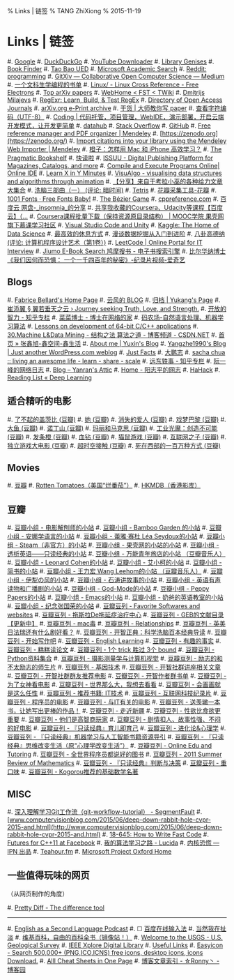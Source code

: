 % Links | 链签
% TANG ZhiXiong
% 2015-11-19

Links | 链签
============

#. [Google](http://www.google.com.sg)
#. [DuckDuckGo](http://www.duckduckgo.com)
#. [YouTube Downloader](http://o.hk.am/)
#. [Library Genises](http://gen.lib.rus.ec/)
#. [Book Finder](http://en.bookfi.org)
#. [Tao Bao UED](http://ued.taobao.com/blog/about-us/)
#. [Microsoft Academic Search](http://libra.msra.cn/)
#. [Reddit: programming](https://www.reddit.com/r/programming/)
#. [GitXiv — Collaborative Open Computer Science — Medium](https://medium.com/@samim/gitxiv-collaborative-open-computer-science-e5fea734cd45)
#. [一个文科生学编程的书单](http://www.douban.com/note/380095094/)
#. [Linux/ - Linux Cross Reference - Free Electrons](http://lxr.free-electrons.com/)
#. [Top arXiv papers](https://scirate.com/)
#. [WebHome < FST < TWiki](http://www.openfst.org/twiki/bin/view/FST/WebHome)
#. [Dmitrijs Milajevs](http://www.eecs.qmul.ac.uk/~dm303/pages/reading-list.html)
#. [RegExr: Learn, Build, & Test RegEx](http://regexr.com/)
#. [Directory of Open Access Journals](https://doaj.org/)
#. [arXiv.org e-Print archive](http://arxiv.org/)
#. [干货 | 大师教你写 paper](http://www.douban.com/url/1038327/)
#. [查看字符编码（UTF-8）](http://www.mytju.com/classcode/tools/encode_utf8.asp)
#. [Coding | 代码托管，项目管理，WebIDE，演示部署，开启云端开发模式，让开发更简单](https://coding.net/)
#. [datahub](http://datahub.top/)
#. [Stack Overflow](http://stackoverflow.com/)
#. [GitHub](https://github.com/)
#. [Free reference manager and PDF organizer | Mendeley](https://www.mendeley.com/)
#. [https://zenodo.org](https://zenodo.org/)
#. [Import citations into your library using the Mendeley Web Importer | Mendeley](https://www.mendeley.com/import/)
#. [橙子：怎样用 Mac 和 iPhone 高效学习？](http://daily.zhihu.com/story/6762361)
#. [The Pragmatic Bookshelf](https://pragprog.com/)
#. [快读啦](https://kuaidula.com/)
#. [ISSUU - Digital Publishing Platform for Magazines, Catalogs, and more](http://issuu.com/)
#. [Compile and Execute Programs Online| Online IDE](http://www.compileonline.com/)
#. [Learn X in Y Minutes](http://learnxinyminutes.com/)
#. [VisuAlgo - visualising data structures and algorithms through animation](http://visualgo.net/)
#. [【分享】来自于考拉小巫的各种给力文章大集合](http://www.douban.com/group/topic/15299075/)
#. [洗脑三部曲（一） (评论: 暗时间)](http://book.douban.com/review/5012104/)
#. [Tetris](https://jake-eaton.com/tetris/)
#. [花瓣采集工具-花瓣](http://huaban.com/about/goodies/)
#. [1001 Fonts · Free Fonts Baby!](http://www.1001fonts.com/)
#. [The Bézier Game](http://bezier.method.ac/)
#. [cppreference.com](http://en.cppreference.com/w/)
#. [百度云 网盘-_insomnia_的分享](http://pan.baidu.com/share/home?uk=2919707929#category/type=0)
#. [共享我收藏的Coursera、Udacity等课程【百度云】（...](http://www.douban.com/group/topic/44748285/)
#. [Coursera课程批量下载（保持资源原目录结构） | MOOC学院 果壳网旗下慕课学习社区](http://mooc.guokr.com/post/560/)
#. [Visual Studio Code and Unity](https://code.visualstudio.com/Docs/runtimes/unity)
#. [Kaggle: The Home of Data Science](https://www.kaggle.com/)
#. [最高效的休息方式](http://www.douban.com/note/514216150/)
#. [漫谈数据挖掘从入门到进阶](http://www.douban.com/note/283530204/)
#. [八卦高德纳 (评论: 计算机程序设计艺术（第1卷）)](http://book.douban.com/review/5384627/)
#. [LeetCode | Online Portal for IT Interview](http://articles.leetcode.com/)
#. [Jiumo E-Book Search 鸠摩搜书 - 电子书搜索引擎](http://www.jiumodiary.com/)
#. [比尔华纳博士《我们因何而恐惧： 一个一千四百年的秘密》-纪录片视频-爱奇艺](http://www.iqiyi.com/w_19rrylp8kl.html)

Blogs
-----

#. [Fabrice Bellard's Home Page](http://bellard.org/)
#. [云风的 BLOG](http://blog.codingnow.com/)
#. [归档 | Yukang's Page](http://www.cyukang.com/archive.html)
#. [崔添翼 § 翼若垂天之云 › Journey seeking Truth, Love, and Strength.](http://cuitianyi.com/)
#. [开放的智力 - 知乎专栏](http://zhuanlan.zhihu.com/intelligence)
#. [菜菜博士 - 博士在网络的家](http://microcai.org/)
#. [码农场-自然语言处理、机器学习算法](http://www.hankcs.com/)
#. [Lessons on development of 64-bit C/C++ applications](http://www.viva64.com/en/l/)
#. [30.Machine L&Data Mining - 结构之法 算法之道 - 博客频道 - CSDN.NET](http://blog.csdn.net/v_july_v/article/category/1061301)
#. [首页 » 张鑫旭-鑫空间-鑫生活](http://www.zhangxinxu.com/)
#. [About me | Yuxin's Blog](http://ppwwyyxx.com/about-me/)
#. [Yangzhe1990's Blog | Just another WordPress.com weblog](https://yangzhe1990.wordpress.com/)
#. [Just Facts](https://dangfan.me/en/)
#. [大鹏志](http://dapengde.com/)
#. [sacha chua :: living an awesome life - learn - share - scale](http://sachachua.com/blog/)
#. [远东轶事 - 知乎专栏](http://zhuanlan.zhihu.com/yuandong)
#. [阮一峰的网络日志](http://www.ruanyifeng.com/blog/)
#. [Blog – Yanran's Attic](http://yanran.li/)
#. [Home - 阳志平的网志](http://www.yangzhiping.com/)
#. [HaHack](http://hahack.com/)
#. [Reading List « Deep Learning](http://deeplearning.net/reading-list/)

适合精听的电影
--------------

#. [了不起的盖茨比 (豆瓣)](http://movie.douban.com/subject/3364223/)
#. [她 (豆瓣)](http://movie.douban.com/subject/6722879/)
#. [消失的爱人 (豆瓣)](http://movie.douban.com/subject/21318488/)
#. [戏梦巴黎 (豆瓣)](http://movie.douban.com/subject/1291856/)
#. [大鱼 (豆瓣)](http://movie.douban.com/subject/1291545/)
#. [诺丁山 (豆瓣)](http://movie.douban.com/subject/1298038/)
#. [玛丽和马克思 (豆瓣)](http://movie.douban.com/subject/3072124/)
#. [工业光魔：创造不可能 (豆瓣)](http://movie.douban.com/subject/5151820/)
#. [发条橙 (豆瓣)](http://movie.douban.com/subject/1292233/)
#. [血钻 (豆瓣)](http://movie.douban.com/subject/1428175/)
#. [猫鼠游戏 (豆瓣)](http://movie.douban.com/subject/1305487/)
#. [互联网之子 (豆瓣)](http://movie.douban.com/subject/25785114/)
#. [独立游戏大电影 (豆瓣)](http://movie.douban.com/subject/7015793/)
#. [超时空接触 (豆瓣)](http://movie.douban.com/subject/1295647/)
#. [死在西部的一百万种方式 (豆瓣)](http://movie.douban.com/subject/21334420/)

Movies
------

#. [豆瓣](http://www.douban.com/)
#. [Rotten Tomatoes（美国“烂番茄”）](http://www.rottentomatoes.com/)
#. [HKMDB（香港影库）](http://hkmdb.com/db/index.php)

豆瓣
----

#. [豆瓣小组 - 电影解刨师的小站](http://site.douban.com/190248/)
#. [豆瓣小组 - Bamboo Garden 的小站](http://site.douban.com/183573/)
#. [豆瓣小组 - 安娜学语言的小站](http://site.douban.com/153057/)
#. [豆瓣小组 - 蕾雅·赛杜 Léa Seydoux的小站](http://site.douban.com/198460/)
#. [豆瓣小组 - Steam（非官方）的小站](http://site.douban.com/248518/)
#. [豆瓣小组 - 果壳网的小站的小站](http://site.douban.com/guokr/)
#. [豆瓣小组 - 透析英语——只读经典的小站](http://site.douban.com/195168/)
#. [豆瓣小组 - 万能青年旅店的小站 （豆瓣音乐人）](http://site.douban.com/omnipotent/)
#. [豆瓣小组 - Leonard Cohen的小站](http://site.douban.com/137869/)
#. [豆瓣小组 - 艾小柯的小站](http://site.douban.com/109265/)
#. [豆瓣小组 - 简书的小站](http://site.douban.com/181032/)
#. [豆瓣小组 - 王力宏 Wang Leehom的小站 （豆瓣音乐人）](http://site.douban.com/leehomwang/)
#. [豆瓣小组 - 伊犁の风的小站](http://site.douban.com/169159/)
#. [豆瓣小组 - 石涛讲故事的小站](http://site.douban.com/221233/)
#. [豆瓣小组 - 英语有声读物和广播剧的小站](http://site.douban.com/196116/)
#. [豆瓣小组 - God-Mode的小站](http://site.douban.com/196781/)
#. [豆瓣小组 - Peppy Papers的小站](http://site.douban.com/204776/)
#. [豆瓣小组 - Emacs的小站](http://site.douban.com/203941/)
#. [豆瓣小组 - 奶爸的英语教室的小站](http://site.douban.com/195274/)
#. [豆瓣小组 - 纪念张国荣的小站](http://site.douban.com/leslie/)
#. [豆瓣豆列 - Favorite Softwares and websites](http://www.douban.com/doulist/1831726/)
#. [豆瓣豆列 - 拖斯拉De拖延症治疗中心](http://www.douban.com/doulist/29625562/)
#. [豆瓣豆列 - GEB的文献目录【更新中】](http://www.douban.com/doulist/39544944/)
#. [豆瓣豆列 - mac毒](http://www.douban.com/doulist/41876721/)
#. [豆瓣豆列 - Relationships](http://www.douban.com/doulist/41842325/)
#. [豆瓣豆列 - 英美日法瑞还有什么剧好看？](http://www.douban.com/doulist/1660055/)
#. [豆瓣豆列 - 开智正典：科学洗脑百本经典导读](http://www.douban.com/doulist/41691053/)
#. [豆瓣豆列 - 开始写作吧](http://www.douban.com/doulist/1269878/)
#. [豆瓣豆列 - English Learning](http://www.douban.com/doulist/12147886/)
#. [豆瓣豆列 - 有趣的事实](http://www.douban.com/doulist/39556634/)
#. [豆瓣豆列 - 糕糕读论文](http://www.douban.com/doulist/38747815/)
#. [豆瓣豆列 - 1个 trick 胜过 3个 bound](http://www.douban.com/doulist/39669050/)
#. [豆瓣豆列 - Python资料集合](http://www.douban.com/doulist/37660601/)
#. [豆瓣豆列 - 摄影测量学与计算机视觉](http://www.douban.com/doulist/1525698/)
#. [豆瓣豆列 - 励志的和不太励志的师生片](http://www.douban.com/doulist/1555175/)
#. [豆瓣豆列 - 基因技术](http://www.douban.com/doulist/37669307/)
#. [豆瓣豆列 - 开智社群讲座相关文章](http://www.douban.com/doulist/38039230/)
#. [豆瓣豆列 - 开智社群群友推荐电影](http://www.douban.com/doulist/38039245/)
#. [豆瓣豆列 - 开智作者群书单](http://www.douban.com/doulist/14090587/)
#. [豆瓣豆列 - 为了女神看电影](http://www.douban.com/doulist/38616390/)
#. [豆瓣豆列 - 世界那么大，我想去看看](http://www.douban.com/doulist/38842269/)
#. [豆瓣豆列 - 会画画就是这么任性](http://www.douban.com/doulist/36796029/)
#. [豆瓣豆列 - 推荐书籍: IT技术](http://www.douban.com/doulist/1361509/)
#. [豆瓣豆列 - 互联网科技纪录片](http://www.douban.com/doulist/11172842/)
#. [豆瓣豆列 - 程序员的电影](http://www.douban.com/doulist/3255951/)
#. [豆瓣豆列 - 与IT有关的电影](http://www.douban.com/doulist/441220/)
#. [豆瓣豆列 - 送羡辙一本书，让她写出更棒的作品！](http://www.douban.com/doulist/17651217/)
#. [豆瓣豆列 - 走近新疆](http://www.douban.com/doulist/14892458/)
#. [豆瓣豆列 - 性欲比食欲更重要](http://www.douban.com/doulist/1651016/)
#. [豆瓣豆列 - 他们是高智商玩家](http://www.douban.com/doulist/65439/)
#. [豆瓣豆列 - 剧情扣人、故事性强、不闷的好电影](http://www.douban.com/doulist/2443408/)
#. [豆瓣豆列 - 『只读经典』育儿即育己](http://www.douban.com/doulist/1327794/)
#. [豆瓣豆列 - 进化论&心理学](http://www.douban.com/doulist/2971961/)
#. [豆瓣豆列 - 『只读经典』机器学习与人工智能书籍资源导引](http://www.douban.com/doulist/176513/)
#. [豆瓣豆列 - 『只读经典』思维改变生活（原“心理学改变生活”）](http://www.douban.com/doulist/46003/)
#. [豆瓣豆列 - Online Edu and Tutoring](http://www.douban.com/doulist/1880538/)
#. [豆瓣豆列 - 全世界程序员都说好的图书](http://www.douban.com/doulist/1244005/)
#. [豆瓣豆列 - 2011 Summer Review of Mathematics](http://www.douban.com/doulist/1199112/)
#. [豆瓣豆列 - 『只读经典』判断与决策](http://www.douban.com/doulist/197706/)
#. [豆瓣豆列 - 重口味](http://www.douban.com/doulist/187667/)
#. [豆瓣豆列 - Kogorou推荐的基础数学名著](http://www.douban.com/doulist/31641/)

MISC
----

#. [深入理解学习Git工作流（git-workflow-tutorial） - SegmentFault](http://segmentfault.com/a/1190000002918123)
#. [www.computervisionblog.com/2015/06/deep-down-rabbit-hole-cvpr-2015-and.html](http://www.computervisionblog.com/2015/06/deep-down-rabbit-hole-cvpr-2015-and.html)
#. [18-645: How to Write Fast Code](http://users.ece.cmu.edu/~pueschel/teaching/18-645-CMU-spring08/course.html)
#. [Futures for C++11 at Facebook](https://code.facebook.com/posts/1661982097368498)
#. [我的算法学习之路 - Lucida](http://zh.lucida.me/blog/on-learning-algorithms/)
#. [内核恐慌 — IPN 出品](http://ipn.li/kernelpanic/)
#. [Teahour.fm](http://teahour.fm/)
#. [Microsoft Project Oxford Home](https://www.projectoxford.ai/)

一些值得玩味的网页
------------------

（从网页制作的角度）

#. [Pretty Diff - The difference tool](http://prettydiff.com/)

---

#. [English as a Second Language Podcast](http://www.eslpod.com/website/index.php)
#. &#x2610; [百度在线输入法](http://shurufa.baidu.com/online.html)
#. [当然我在扯淡](http://www.yinwang.org/)
#. [维基百科，自由的百科全书（镜像站！）](http://wiki.yooooo.us/d2lraS9XaWtpcGVkaWE6JUU5JUE2JTk2JUU5JUExJUI1)
#. [Welcome to the USGS - U.S. Geological Survey](http://www.usgs.gov/)
#. [IEEE Xplore Digital Library](http://ieeexplore.ieee.org/Xplore/home.jsp?reload=true)
#. [Useful Links](http://sse.tongji.edu.cn/linzhang/UsefulLinks/links.htm)
#. [Easyicon - Search 500,000+ (PNG,ICO,ICNS) free icons, desktop icons, icons Download.](http://www.easyicon.net/)
#. [Alll Cheat Sheets in One Page](http://www.cheat-sheets.org/)
#. [博客文章索引 - ☆Ronny丶 - 博客园](http://www.cnblogs.com/ronny/p/index.html)
